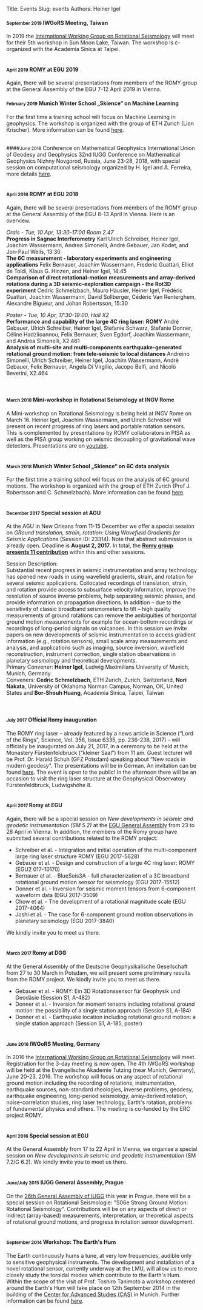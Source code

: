 Title: Events
Slug: events
Authors: Heiner Igel

#### <small>September 2019</small> IWGoRS Meeting, Taiwan
In 2019 the [International Working Group on Rotational Seismology](http://www.rotational-seismology.org) will meet for their 5th workshop in Sun Moon Lake, Taiwan. The workshop is c-organized 
with the Academia Sinica at Taipei. 
<br></br>

#### <small>April 2019</small> ROMY at EGU 2019
Again, there will be several presentations from members of the ROMY group at the General Assembly of the EGU 7-12 April 2019 in Vienna. 

#### <small>February 2019</small> Munich Winter School „Skience“ on Machine Learning
For the first time a training school will focus on Machine Learning in geophysics. The workshop is organized with the group of ETH Zurich (Lion Krischer). More information can be found [here]( https://www.geophysik.uni-muenchen.de/MESS/2019).
<br></br>

####<small>June 2018</small> Conference on Mathematical Geophysics
International Union of Geodesy and Geophysics 32nd IUGG Conference on Mathematical Geophysics Nizhny Novgorod, Russia, June 23-28, 2018, with special session on computational seismology organized by H. Igel and A. Ferreira, more details [here](http://cmg2018.iapras.ru/).
<br></br>

#### <small>April 2018</small> ROMY at EGU 2018
Again, there will be several presentations from members of the ROMY group at the General Assembly of the EGU 8-13 April in Vienna. Here is an overview.

*Orals - Tue, 10 Apr, 13:30-17:00  Room 2.47*   
**Progress in Sagnac Interferometry** Karl Ulrich Schreiber, Heiner Igel, Joachim Wassermann, Andrea Simonelli, André Gebauer, Jan Kodet, and Jon-Paul Wells, 13:30  
**The 6C measurement - laboratory experiments and engineering applications** Felix Bernauer, Joachim Wassermann, Frederic Guattari, Elliot de Toldi, Klaus G. Hinzen, and Heiner Igel, 14:45    
**Comparison of direct rotational-motion measurements and array-derived rotations during a 3D seismic-exploration campaign - the Rot3D experiment** Cedric Schmelzbach, Mauro Häusler, Heiner Igel, Frédéric Guattari, Joachim Wassermann, David Sollberger, Cédéric Van Renterghem, Alexandre Bigueur, and Johan Robertsson, 15:30    

*Poster - Tue, 10 Apr, 17:30-19:00, Hall X2*   
**Performance and capability of the large 4C ring laser: ROMY** André Gebauer, Ulrich Schreiber, Heiner Igel, Stefanie Schwarz, Stefanie Donner, Céline Hadziioannou, Felix Bernauer, Sven Egdorf, Joachim Wassermann, and Andrea Simonelli, X2.461  
**Analysis of multi-site and multi-components earthquake-generated rotational ground motion: from tele-seismic to local distances** Andreino Simonelli, Ulrich Schreiber, Heiner Igel, Joachim Wassermann, Andrè Gebauer, Felix Bernauer, Angela Di Virgilio, Jacopo Belfi, and Nicolò Beverini, X2.464  
<br></br>

#### <small>March 2018</small> Mini-workshop in Rotational Seismology at INGV Rome
A Mini-workshop on Rotational Seismology is being held at INGV Rome on March 16. Heiner Igel, Joachim Wassermann, and Ulrich Schreiber will present on recent progress of ring lasers and portable rotation sensors. This is complemented by presentations by ROMY collaborators in PISA as well as the PISA group working on seismic decoupling of gravitational wave detectors. Presentations are on [youtube](https://youtu.be/oUcVbZKRQfk).
<br></br>


#### <small>March 2018</small> Munich Winter School „Skience“ on 6C data analysis
For the first time a training school will focus on the analysis of 6C ground motions. The workshop is organized with the group of ETH Zurich (Prof J. Robertsson and C. Schmelzbach). More information can be found [here]( https://www.geophysik.uni-muenchen.de/MESS/2018).
<br></br>


#### <small>December 2017</small> Special session at AGU
At the AGU in New Orleans from 11-15 December we offer a special session on *GRound translation, strain, rotation: Using Wavefield Gradients for Seismic Applications* (Session ID: 23314). Note that abstract submission is already open. Deadline is  **August 2, 2017**.  In total, the **[Romy group presents 11 contribution](../docs/AbstraktListe.pdf)** within this and other sessions. 

Session Description:  
Substantial recent progress in seismic instrumentation and array technology has opened new roads in using wavefield gradients, strain, and rotation for several seismic applications. Collocated recordings of translation, strain, and rotation provide access to subsurface velocity information, improve the resolution of source inverse problems, help separating seismic phases, and provide information on propagation directions. In addition – due to the sensitivity of classic broadband seismometers to tilt – high quality measurements of ground rotations can remove the ambiguities of horizontal ground motion measurements for example for ocean-bottom recordings or recordings of long-period signals on volcanoes. In this session we invite papers on new developments of seismic instrumentation to access gradient information (e.g., rotation sensors), small scale array measurements and analysis, and applications such as imaging, source inversion, wavefield reconstruction, instrument correction, single station observations 
in planetary seismology and theoretical developments.  
Primary Convener: **Heiner Igel**, Ludwig Maximilians University of Munich, Munich, Germany  
Conveners: **Cedric Schmelzbach**, ETH Zurich, Zurich, Switzerland, **Nori Nakata**, University of Oklahoma Norman Campus, Norman, OK, United States and **Bor-Shouh Huang**, Academia Sinica, Taipei, Taiwan  
<br></br>

#### <small>July 2017</small> Official Romy inauguration 
The ROMY ring laser – already featured by a news article in Science (“Lord of the Rings”, Science, Vol. 356, Issue 6335, pp. 236-238, 2017) – will officially be inaugurated on July 21, 2017, in a ceremony to be held at the Monastery Fürstenfeldbruck (“kleiner Saal”) from 11 am. Guest lecturer will be Prof. Dr. Harald Schuh (GFZ Potsdam) speaking about “New roads in modern geodesy”. The presentations will be in German. An invitation can be found [here](../docs/invitation_inauguration.pdf). The event is open to the public! In the afternoon there will be an occasion to visit the ring laser structure at the Geophysical Observatory Fürstenfeldbruck, Ludwigshöhe 8. 
<br></br>

#### <small>April 2017 </small> Romy at EGU

Again, there will be a special session on *New developments in seismic and geodetic instrumentation (SM 5.2)* at the [EGU General Assembly](http://www.egu2017.eu/) from 23 to 28 April in Vienna. In addition, the members of the Romy group have submitted several contributions related to the ROMY project:

* Schreiber et al. - Integration and initial operation of the multi-component large ring laser structure ROMY (EGU 2017-5628)
* Gebauer et al. - Design and construction of a large 4C ring laser: ROMY (EGU2 017-10170)
* Bernauer et al. - BlueSeis3A - full characterization of a 3C broadband rotational ground motion sensor for seismology (EGU 2017-15512)
* Donner et al. - Inversion for seismic moment tensors from 6-component waveform data (EGU 2017-3509)
* Chow et al. - The development of a rotational magnitude scale (EGU 2017-4064)
* Joshi et al. - The case for 6-component ground motion observations in planetary seismology (EGU 2017-3840)

We kindly invite you to meet us there.
<br></br>

#### <small>March 2017 </small> Romy at DGG

At the General Assembly of the Deutsche Geophysikalische Gesellschaft from 27 to 30 March in Potsdam, we will present some preliminary results from the ROMY project. We kindly invite you to meet us there.

* Gebauer et al. - ROMY: Ein 3D Rotationssensor für Geophysik und Geodäsie (Session S1, A-482)
* Donner et al. - Inversion for moment tensors including rotational ground motion: the possibility of a single station approach (Session S1, A-184)
* Donner et al. - Earthquake location including rotational ground motion: a single station approach (Session S1, A-185, poster)
<br></br>

#### <small>June 2016</small> IWGoRS Meeting, Germany

In 2016 the [International Working Group on Rotational Seismology](http://www.rotational-seismology.org) will meet. 
Registration for the 3-day meeting is now open. The 4th IWGoRS workshop will be held at the 
Evangelische Akademie Tutzing (near Munich, Germany), June 20-23, 2016. The workshop will focus 
on any aspect of rotational ground motion including the recording of rotations, instrumentation, 
earthquake sources, non-standard rheologies, inverse problems, geodesy, earthquake engineering, 
long-period seismology, array-derived rotation, noise-correlation studies, ring laser technology, 
Earth's rotation, problems of fundamental physics and others. The meeting is co-funded by the 
ERC project ROMY.
<br></br>

#### <small>April 2016</small> Special session at EGU

At the General Assembly from 17 to 22 April in Vienna, we organise a special session on *New developments in seismic and geodetic instrumentation* (SM 7.2/G 6.2). We kindly invite you to meet us there.
<br></br>

#### <small>June/July 2015</small> IUGG General Assembly, Prague

On the [26th General Assembly of IUGG](http://www.iugg2015prague.com) this year in Prague, there will be a special session on Rotational Seismologie: "S06e Strong Ground Motion: Rotational Seismology". Contributions will be on any aspects of direct or indirect (array-based) measurements, interpretation, or theoretical aspects of rotational ground motions, and progress in rotation sensor development. 
<br></br>

#### <small>September 2014</small> Workshop: The Earth's Hum 

The Earth continuously hums a tune, at very low frequencies, audible only to sensitive geophysical instruments. The development and installation of a novel rotational sensor, currently underway at the LMU, will allow us to more closely study the toroidal modes which contribute to the Earth's Hum. Within the scope of the visit of Prof. Toshiro Tanimoto a workshop centered around the Earth's Hum will take place on 12th September 2014 in the building of the [Center for Advanced Studies (CAS)](http://www.en.cas.uni-muenchen.de/about_us/index.html) in Munich. Further information can be found [here](WShum.html). 

